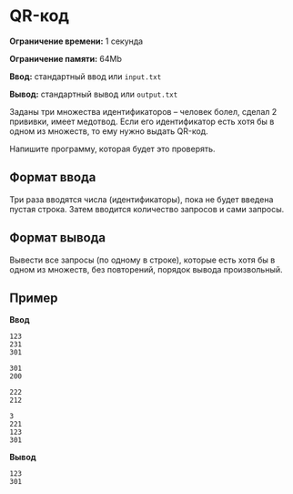 # QR-код

**Ограничение времени:** 1 секунда

**Ограничение памяти:** 64Mb

**Ввод:** стандартный ввод или `input.txt`

**Вывод:** стандартный вывод или `output.txt`

Заданы три множества идентификаторов – человек болел, сделал 2 прививки, имеет медотвод. Если его идентификатор есть хотя бы в одном из множеств, то ему нужно выдать QR-код.

Напишите программу, которая будет это проверять.

## Формат ввода

Три раза вводятся числа (идентификаторы), пока не будет введена пустая строка. Затем вводится количество запросов и сами запросы.

## Формат вывода

Вывести все запросы (по одному в строке), которые есть хотя бы в одном из множеств, без повторений, порядок вывода произвольный.

## Пример

**Ввод**
```
123
231
301

301
200

222
212

3
221
123
301
```

**Вывод**
```
123
301